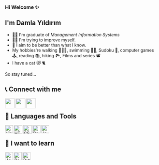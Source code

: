 ### Hi Welcome ✨

## I'm Damla Yıldırım
- 👨‍🎓 I'm graduate of <i>Management Information Systems</i>
- 👩‍💻 I'm trying to improve myself.
- 💪 I aim to be better than what I know.
- My hobbies're walking 🚶🏽‍♀️, swimming 🏊‍♀️, Sudoku 📝, computer games 🕹️, reading 📚, hiking 🏞️, Films and series 📽️
- I have a cat 😻 🐈

So stay tuned...

## 📞 Connect with me
<a href="https://kodcu.online/" target="_blank"><img align="left" src="https://user-images.githubusercontent.com/72522469/152289456-5c895e34-a16e-4a41-93f2-7072779407c7.png" alt="" width="32px" /></a>
<a href="https://www.linkedin.com/in/damla-yldrm/" target="_blank"><img align="left" src="https://user-images.githubusercontent.com/72522469/152289880-c99bd2ee-3e7c-4e0d-bc16-a6009834635d.png" alt="" width="32px" /></a> 
<a href="https://twitter.com/yasiyoamayildi" target="_blank"><img align="left" src="https://user-images.githubusercontent.com/72522469/152290046-6135955d-933f-4b5d-af54-aa2ff6006b08.png" alt="" width="32px" /></a>
</br>

## 🔧 Languages and Tools

<img align="left" alt="Visual Studio Code" width="26px" src="https://user-images.githubusercontent.com/72522469/152290357-432e5765-23bf-4a0d-ba07-868cb792c0ca.png" />
<img align="left" alt="HTML5" width="28px" src="https://user-images.githubusercontent.com/72522469/152290602-c79089ab-0505-4a57-aeb2-062220c41871.png" />
<img align="left" alt="CSS3" width="28px" src="https://user-images.githubusercontent.com/72522469/152290746-8603a872-34b9-4f22-b479-163a13eef810.png" />
<img align="left" alt="Bootstrap" width="26px" src="https://user-images.githubusercontent.com/72522469/152290886-0075ad99-4fc7-41d0-93a3-169947d1f74a.png" />
<img align="left" alt="JavaScript" width="26px" src="https://user-images.githubusercontent.com/72522469/152290952-c0e749a4-3d0c-4f90-ab03-153a611668a7.png" />

</br>
  
## 🔭 I want to learn
<img align="left" alt="Jquery" width="26px" src="https://cdn.jsdelivr.net/npm/simple-icons@3.0.1/icons/jquery.svg" />
<img align="left" alt="React" width="26px" src="https://user-images.githubusercontent.com/72522469/152291212-70ec5643-3a42-464f-a57b-d45960deb2e8.png" />
<img align="left" alt="Python" width="26px" src="https://user-images.githubusercontent.com/72522469/152291456-43b366f9-6516-4cbb-9f25-d27b8d985d9a.png" />

<!--
**damla-yildirim/damla-yildirim** is a ✨ _special_ ✨ repository because its `README.md` (this file) appears on your GitHub profile.

Here are some ideas to get you started:

- 🔭 I’m currently working on ...
- 🌱 I’m currently learning ...
- 👯 I’m looking to collaborate on ...
- 🤔 I’m looking for help with ...
- 💬 Ask me about ...
- 📫 How to reach me: ...
- 😄 Pronouns: ...
- ⚡ Fun fact: ...
-->
